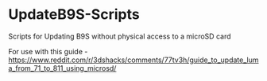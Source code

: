 # UpdateB9S-Scripts
Scripts for Updating B9S without physical access to a microSD card

For use with this guide - https://www.reddit.com/r/3dshacks/comments/77tv3h/guide_to_update_luma_from_71_to_811_using_microsd/
